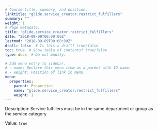 ```yaml
---
# Course title, summary, and position.
linktitle: "glide.service_creator.restrict_fulfillers"
summary: ""
weight: 1
# Page metadata.
title: "glide.service_creator.restrict_fulfillers"
date: "2018-09-09T00:00:00Z"
lastmod: "2018-09-09T00:00:00Z"
draft: false  # Is this a draft? true/false
toc: true  # Show table of contents? true/false
type: docs  # Do not modify.

# Add menu entry to sidebar.
# - name: Declare this menu item as a parent with ID name.
# - weight: Position of link in menu.
menu:
  properties:
    parent: Properties
    name: "glide.service_creator.restrict_fulfillers"
    weight: 1
---
```


Description: Service fulfillers must be in the same department or group as the service category


Value: `true`